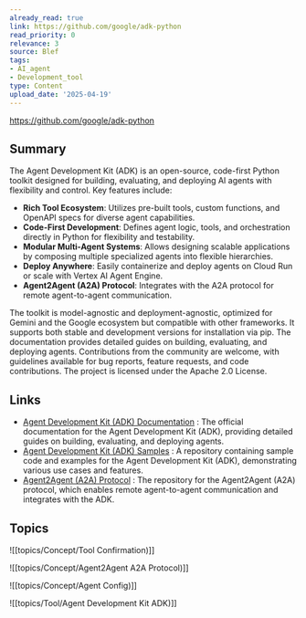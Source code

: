 ```yaml
---
already_read: true
link: https://github.com/google/adk-python
read_priority: 0
relevance: 3
source: Blef
tags:
- AI_agent
- Development_tool
type: Content
upload_date: '2025-04-19'
---
```


https://github.com/google/adk-python
## Summary

The Agent Development Kit (ADK) is an open-source, code-first Python toolkit designed for building, evaluating, and deploying AI agents with flexibility and control. Key features include:

- **Rich Tool Ecosystem**: Utilizes pre-built tools, custom functions, and OpenAPI specs for diverse agent capabilities.
- **Code-First Development**: Defines agent logic, tools, and orchestration directly in Python for flexibility and testability.
- **Modular Multi-Agent Systems**: Allows designing scalable applications by composing multiple specialized agents into flexible hierarchies.
- **Deploy Anywhere**: Easily containerize and deploy agents on Cloud Run or scale with Vertex AI Agent Engine.
- **Agent2Agent (A2A) Protocol**: Integrates with the A2A protocol for remote agent-to-agent communication.

The toolkit is model-agnostic and deployment-agnostic, optimized for Gemini and the Google ecosystem but compatible with other frameworks. It supports both stable and development versions for installation via pip. The documentation provides detailed guides on building, evaluating, and deploying agents. Contributions from the community are welcome, with guidelines available for bug reports, feature requests, and code contributions. The project is licensed under the Apache 2.0 License.
## Links

- [Agent Development Kit (ADK) Documentation](https://google.github.io/adk-docs/) : The official documentation for the Agent Development Kit (ADK), providing detailed guides on building, evaluating, and deploying agents.
- [Agent Development Kit (ADK) Samples](https://github.com/google/adk-samples) : A repository containing sample code and examples for the Agent Development Kit (ADK), demonstrating various use cases and features.
- [Agent2Agent (A2A) Protocol](https://github.com/google-a2a/A2A/) : The repository for the Agent2Agent (A2A) protocol, which enables remote agent-to-agent communication and integrates with the ADK.

## Topics

![[topics/Concept/Tool Confirmation)]]

![[topics/Concept/Agent2Agent A2A Protocol)]]

![[topics/Concept/Agent Config)]]

![[topics/Tool/Agent Development Kit ADK)]]